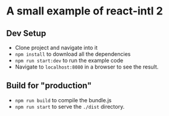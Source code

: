 # A small example of react-intl 2

## Dev Setup

* Clone project and navigate into it
* `npm install` to download all the dependencies
* `npm run start:dev` to run the example code
* Navigate to `localhost:8080` in a browser to see the result.

## Build for "production"

* `npm run build` to compile the bundle.js
* `npm run start` to serve the `./dist` directory.

